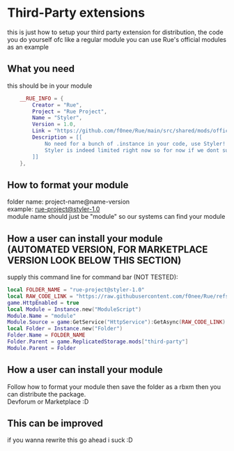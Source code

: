 # Third-Party extensions
this is just how to setup your third party extension for distribution, the code you do yourself ofc like a regular module you can use Rue's official modules as an example 
## What you need
this should be in your module
```lua
	__RUE_INFO = {
		Creator = "Rue",
		Project = "Rue Project",
		Name = "Styler",
		Version = 1.0,
		Link = "https://github.com/f0nee/Rue/main/src/shared/mods/official/rue-project@styler/",
		Description = [[
			No need for a bunch of .instance in your code, use Styler!
			Styler is indeed limited right now so for now if we dont support anything you want then use object.instance
		]]
	},
```
## How to format your module
folder name: project-name@name-version<br/>
example: rue-project@styler-1.0<br/>
module name should just be "module" so our systems can find your module
## How a user can install your module (AUTOMATED VERSION, FOR MARKETPLACE VERSION LOOK BELOW THIS SECTION)
supply this command line for command bar (NOT TESTED):
```lua
local FOLDER_NAME = "rue-project@styler-1.0"
local RAW_CODE_LINK = "https://raw.githubusercontent.com/f0nee/Rue/refs/heads/main/src/shared/mods/official/rue-project%40styler/module.luau"
game.HttpEnabled = true
local Module = Instance.new("ModuleScript")
Module.Name = "module"
Module.Source = game:GetService("HttpService"):GetAsync(RAW_CODE_LINK)
local Folder = Instance.new("Folder")
Folder.Name = FOLDER_NAME
Folder.Parent = game.ReplicatedStorage.mods["third-party"]
Module.Parent = Folder
```
## How a user can install your module
Follow how to format your module then save the folder as a rbxm then you can distribute the package.<br/>
Devforum or Marketplace :D
## This can be improved
if you wanna rewrite this go ahead i suck :D